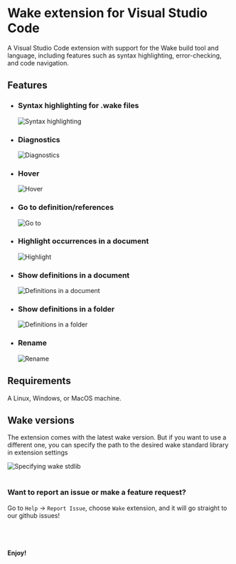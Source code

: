 # Wake extension for Visual Studio Code

A Visual Studio Code extension with support for the Wake build tool and language, including features such as syntax highlighting, error-checking, and code navigation.

## Features

* ### Syntax highlighting for .wake files

    ![Syntax highlighting](https://github.com/sifive/wake/blob/master/extensions/vscode/images/syntax_highlighting.png?raw=true)

* ### Diagnostics

    ![Diagnostics](https://github.com/sifive/wake/blob/master/extensions/vscode/images/diagnostics.gif?raw=true)

* ### Hover

    ![Hover](https://github.com/sifive/wake/blob/master/extensions/vscode/images/hover.gif?raw=true)

* ### Go to definition/references

    ![Go to](https://github.com/sifive/wake/blob/master/extensions/vscode/images/goto.gif?raw=true)

* ### Highlight occurrences in a document

    ![Highlight](https://github.com/sifive/wake/blob/master/extensions/vscode/images/highlight.gif?raw=true)

* ### Show definitions in a document

    ![Definitions in a document](https://github.com/sifive/wake/blob/master/extensions/vscode/images/show_defs_doc.gif?raw=true)

* ### Show definitions in a folder

    ![Definitions in a folder](https://github.com/sifive/wake/blob/master/extensions/vscode/images/show_defs_folder.gif?raw=true)

* ### Rename 

    ![Rename](https://github.com/sifive/wake/blob/master/extensions/vscode/images/rename.gif?raw=true)

## Requirements

 A Linux, Windows, or MacOS machine.

## Wake versions

The extension comes with the latest wake version. But if you want to use a different one, you can specify the path to the desired wake standard library in extension settings

![Specifying wake stdlib](https://github.com/sifive/wake/blob/master/extensions/vscode/images/stdlib.gif?raw=true)
<br/><br/>

### Want to report an issue or make a feature request? 

Go to `Help` -> `Report Issue`, choose `Wake` extension, and it will go straight to our github issues!

<br/><br/>

#### **Enjoy!**
